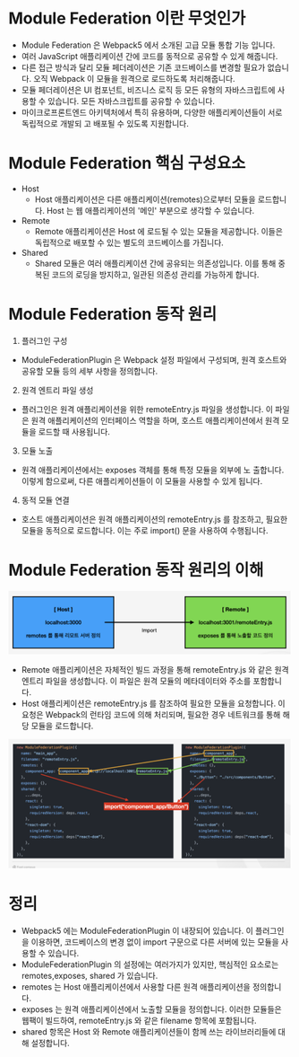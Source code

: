 # Module Federation 이란 무엇인가

- Module Federation 은 Webpack5 에서 소개된 고급 모듈 통합 기능 입니다.
- 여러 JavaScript 애플리케이션 간에 코드를 동적으로 공유할 수 있게 해줍니다.
- 다른 접근 방식과 달리 모듈 페더레이션은 기존 코드베이스를 변경할 필요가 없습니다. 오직
  Webpack 이 모듈을 원격으로 로드하도록 처리해줍니다.
- 모듈 페더레이션은 UI 컴포넌트, 비즈니스 로직 등 모든 유형의 자바스크립트에 사용할 수 있습니다.
  모든 자바스크립트를 공유할 수 있습니다.
- 마이크로프론트엔드 아키텍처에서 특히 유용하며, 다양한 애플리케이션들이 서로 독립적으로 개발되
  고 배포될 수 있도록 지원합니다.

# Module Federation 핵심 구성요소

- Host
  - Host 애플리케이션은 다른 애플리케이션(remotes)으로부터 모듈을 로드합니다. Host 는 웹 애플리케이션의 '메인' 부분으로 생각할 수 있습니다.
- Remote
  - Remote 애플리케이션은 Host 에 로드될 수 있는 모듈을 제공합니다. 이들은 독립적으로 배포할 수 있는 별도의 코드베이스를 가집니다.
- Shared
  - Shared 모듈은 여러 애플리케이션 간에 공유되는 의존성입니다. 이를 통해 중복된 코드의 로딩을 방지하고, 일관된 의존성 관리를 가능하게 합니다.

# Module Federation 동작 원리

1. 플러그인 구성

- ModuleFederationPlugin 은 Webpack 설정 파일에서 구성되며,
  원격 호스트와 공유할 모듈 등의 세부 사항을 정의합니다.

2. 원격 엔트리 파일 생성

- 플러그인은 원격 애플리케이션을 위한 remoteEntry.js 파일을 생성합니다. 이 파일은 원격 애플리케이션의 인터페이스 역할을 하며, 호스트 애플리케이션에서 원격 모듈을 로드할 때 사용됩니다.

3. 모듈 노출

- 원격 애플리케이션에서는 exposes 객체를 통해 특정 모듈을 외부에 노
  출합니다. 이렇게 함으로써, 다른 애플리케이션들이 이 모듈을 사용할 수
  있게 됩니다.

4. 동적 모듈 연결

- 호스트 애플리케이션은 원격 애플리케이션의 remoteEntry.js 를 참조하고, 필요한 모듈을 동적으로 로드합니다. 이는 주로 import() 문을 사용하여 수행됩니다.

# Module Federation 동작 원리의 이해

![이미지 설명](./federation.png)

- Remote 애플리케이션은 자체적인 빌드 과정을 통해 remoteEntry.js 와 같은 원격 엔트리 파일을 생성합니다. 이 파일은 원격 모듈의 메타데이터와 주소를 포함합니다.
- Host 애플리케이션은 remoteEntry.js 를 참조하여 필요한 모듈을 요청합니다. 이 요청은 Webpack의 런타임 코드에 의해 처리되며, 필요한 경우 네트워크를 통해 해당 모듈을 로드합니다.

![이미지 설명](./fed.png)

# 정리

- Webpack5 에는 ModuleFederationPlugin 이 내장되어 있습니다. 이 플러그인을 이용하면, 코드베이스의 변경 없이 import 구문으로 다른 서버에 있는 모듈을 사용할 수 있습니다.
- ModuleFederationPlugin 의 설정에는 여러가지가 있지만, 핵심적인 요소로는 remotes,exposes, shared 가 있습니다.
- remotes 는 Host 애플리케이션에서 사용할 다른 원격 애플리케이션을 정의합니다.
- exposes 는 원격 애플리케이션에서 노출할 모듈을 정의합니다. 이러한 모듈들은 웹팩이 빌드하여, remoteEntry.js 와 같은 filename 항목에 포함됩니다.
- shared 항목은 Host 와 Remote 애플리케이션들이 함께 쓰는 라이브러리들에 대해 설정합니다.
